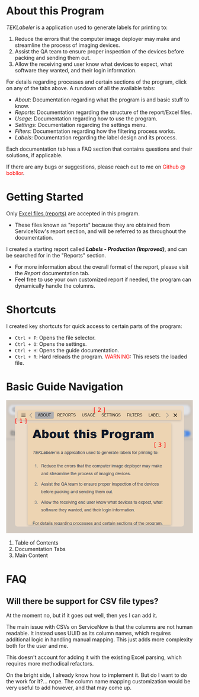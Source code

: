 # About this Program

*TEKLabeler* is a application used to generate labels for printing to:

1. Reduce the errors that the computer image deployer may make and streamline the process of imaging devices.
2. Assist the QA team to ensure proper inspection of the devices before packing and sending them out.
3. Allow the receiving end user know what devices to expect, what software they wanted, and their login information.

For details regarding processes and certain sections of the program, click on any of the tabs above. A rundown of all the available tabs:

- *About*: Documentation regarding what the program is and basic stuff to know.
- *Reports*: Documentation regarding the structure of the report/Excel files.
- *Usage*: Documentation regarding how to use the program.
- *Settings*: Documentation regarding the settings menu.
- *Filters*: Documentation regarding how the filtering process works.
- *Labels*: Documentation regarding the label design and its process.

Each documentation tab has a FAQ section that contains questions and their solutions, if applicable.

If there are any bugs or suggestions, please reach out to me on <font color="red">Github @ bobllor</font>.

# Getting Started

Only <u>Excel files (reports)</u> are accepted in this program.

- These files known as "reports" because they are obtained from ServiceNow's report section, and will be referred to as throughout the documentation.

I created a starting report called ***Labels - Production (Improved)***, and can be searched for in the "Reports" section.

- For more information about the overall format of the report, please visit the *Report* documentation tab.
- Feel free to use your own customized report if needed, the program can dynamically handle the columns.

# Shortcuts

I created key shortcuts for quick access to certain parts of the program:

- `Ctrl + F`: Opens the file selector.
- `Ctrl + O`: Opens the settings.
- `Ctrl + H`: Opens the guide documentation.
- `Ctrl + R`: Hard reloads the program. <font color="red">WARNING</font>: This resets the loaded file.

# Basic Guide Navigation

<p align="center">
    <img src="/docs/about-images/guide-basics-key.png" />
</p>

1. Table of Contents
2. Documentation Tabs
3. Main Content

# FAQ

## Will there be support for CSV file types?

At the moment no, but if it goes out well, then yes I can add it. 

The main issue with CSVs on ServiceNow is that the columns are not human readable. It instead uses UUID as its column names, which requires additional logic in handling manual mapping. This just adds more complexity both for the user and me.

This doesn't account for adding it with the existing Excel parsing, which requires more methodical refactors.

On the bright side, I already know how to implement it. But do I want to do the work for it?... nope. The column name mapping customization would be very useful to add however, and that may come up.